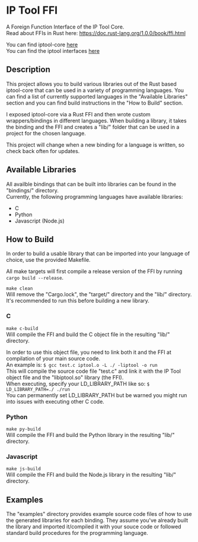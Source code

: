 IP Tool FFI
===============

A Foreign Function Interface of the IP Tool Core.<br />
Read about FFIs in Rust here: https://doc.rust-lang.org/1.0.0/book/ffi.html

You can find iptool-core [here](https://github.com/timmonfette1/iptool-core)<br />
You can find the iptool interfaces [here](https://github.com/timmonfette1/iptool)

Description
--------------
This project allows you to build various libraries out of the Rust based iptool-core that
can be used in a variety of programming languages.  You can find a list of currently supported
languages in the "Available Libraries" section and you can find build instructions in the
"How to Build" section.<br />

I exposed iptool-core via a Rust FFI and then wrote custom wrappers/bindings in different
languages. When building a library, it takes the binding and the FFI and creates a "lib/"
folder that can be used in a project for the chosen language.<br />

This project will change when a new binding for a language is written, so check back often
for updates.

Available Libraries
--------------
All availble bindings that can be built into libraries can be found in the "bindings/" directory.<br />
Currently, the following programming languages have available libraries:

  - C
  - Python
  - Javascript (Node.js)

How to Build
-------------
In order to build a usable library that can be imported into your language of choice, use the
provided Makefile.<br />

All make targets will first compile a release version of the FFI by running `cargo build --release`.<br />

`make clean`<br />
Will remove the "Cargo.lock", the "target/" directory and the "lib/" directory.<br />
It's recommended to run this before building a new library.

### C
`make c-build`<br />
Will compile the FFI and build the C object file in the resulting "lib/" directory.<br />

In order to use this object file, you need to link both it and the FFI at compilation of your main source code.<br />
An example is: `$ gcc test.c iptool.o -L ./ -liptool -o run`<br />
This will compile the source code file "test.c" and link it with the IP Tool object file and the "libiptool.so" library (the FFI).<br />
When executing, specify your LD_LIBRARY_PATH like so: `$ LD_LIBRARY_PATH=./ ./run`<br />
You can permanently set LD_LIBRARY_PATH but be warned you might run into issues with executing other C code.

### Python
`make py-build`<br />
Will compile the FFI and build the Python library in the resulting "lib/" directory.

### Javascript
`make js-build`<br />
Will compile the FFI and build the Node.js library in the resulting "lib/" directory.

Examples
-------------
The "examples" directory provides example source code files of how to use the generated libraries for each
binding. They assume you've already built the library and imported it/compiled it with your souce code
or followed standard build procedures for the programming language.
